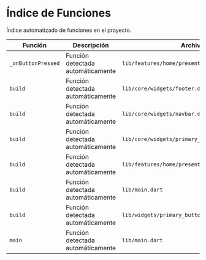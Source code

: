 # Índice de Funciones

Índice automatizado de funciones en el proyecto.

| Función | Descripción | Archivo |
|---------|-------------|---------|
| `_onButtonPressed` | Función detectada automáticamente | `lib/features/home/presentation/home_page.dart` |
| `build` | Función detectada automáticamente | `lib/core/widgets/footer.dart` |
| `build` | Función detectada automáticamente | `lib/core/widgets/navbar.dart` |
| `build` | Función detectada automáticamente | `lib/core/widgets/primary_button.dart` |
| `build` | Función detectada automáticamente | `lib/features/home/presentation/home_page.dart` |
| `build` | Función detectada automáticamente | `lib/main.dart` |
| `build` | Función detectada automáticamente | `lib/widgets/primary_button.dart` |
| `main` | Función detectada automáticamente | `lib/main.dart` || build | Método build básico para PrimaryButton widget | `lib/core/widgets/primarybutton.dart` |
